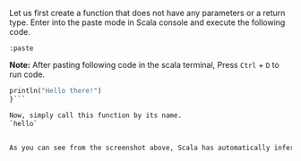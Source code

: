 Let us first create a function that does not have any parameters or a return type. Enter into the paste mode in Scala console and execute the following code.

`:paste`

**Note:** After pasting following code in the scala terminal, Press  `Ctrl` + `D` to run code.

```def hello = {
println("Hello there!")
}```

Now, simply call this function by its name.
`hello`


As you can see from the screenshot above, Scala has automatically inferred the return type as unit which means no return type. Unit is similar to that of Void in Java.